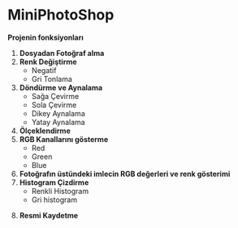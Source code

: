 # MiniPhotoShop

**Projenin fonksiyonları**
1. **Dosyadan Fotoğraf alma**
2. **Renk Değiştirme**
   - Negatif
   - Gri Tonlama
 3. **Döndürme ve Aynalama**
    - Sağa Çevirme
    - Sola Çevirme
    - Dikey Aynalama
    - Yatay Aynalama
 4. **Ölçeklendirme**
 5. **RGB Kanallarını gösterme**
    - Red
    - Green
    - Blue
 6. **Fotoğrafın üstündeki imlecin RGB değerleri ve renk gösterimi**
 7. **Histogram Çizdirme**
    - Renkli Histogram
    - Gri histogram
 8) **Resmi Kaydetme**
 
